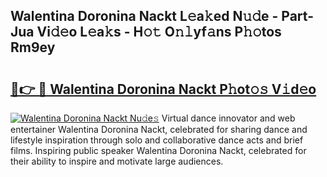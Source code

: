 ## Walentina Doronina Nackt L𝚎a𝚔ed N𝚞𝚍e - Part-Jua Vi𝚍𝚎o L𝚎a𝚔s - H𝚘𝚝 O𝚗𝚕yf𝚊ns P𝚑𝚘tos Rm9ey

# <h2><a href="http://kfbaqh.oniu.top/?m=Walentina+Doronina+Nackt">🔗👉 🔴 Walentina Doronina Nackt P𝚑ot𝚘𝚜 V𝚒d𝚎o</a></h2>

[![Walentina Doronina Nackt Nu𝚍e𝚜](https://i.imgur.com/0qMVB7G.gif)](http://kfbaqh.oniu.top/?m=Walentina+Doronina+Nackt)
Virtual dance innovator and web entertainer Walentina Doronina Nackt, celebrated for sharing dance and lifestyle inspiration through solo and collaborative dance acts and brief films. Inspiring public speaker Walentina Doronina Nackt, celebrated for their ability to inspire and motivate large audiences.  
